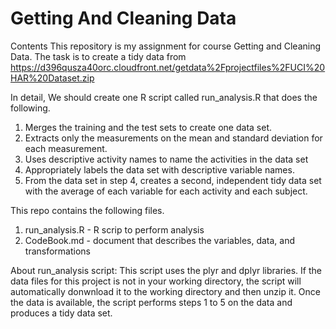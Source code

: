 # Getting And Cleaning Data

Contents
This repository is my assignment for course Getting and Cleaning Data. 
The task is to create a tidy data from https://d396qusza40orc.cloudfront.net/getdata%2Fprojectfiles%2FUCI%20HAR%20Dataset.zip

In detail, We should create one R script called run_analysis.R that does the following.
 1. Merges the training and the test sets to create one data set.
 2. Extracts only the measurements on the mean and standard deviation for each measurement.
 3. Uses descriptive activity names to name the activities in the data set
 4. Appropriately labels the data set with descriptive variable names.
 5. From the data set in step 4, creates a second, independent tidy data set with the average of each variable for each activity and each subject.

This repo contains the following files.
1. run_analysis.R - R scrip to perform analysis
2. CodeBook.md - document that describes the variables, data, and transformations

About run_analysis script:
This script uses the plyr and dplyr libraries. If the data files for this project is not in your working directory, the script will automatically donwnload it to the working directory and then unzip it.
Once the data is available, the script performs steps 1 to 5 on the data and produces a tidy data set.
